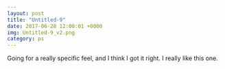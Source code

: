 ```yaml
---
layout: post
title: "Untitled-9"
date: 2017-06-28 12:00:01 +0000
img: Untitled-9_v2.png
category: ps
---
```


Going for a really specific feel, and I think I got it right. I really like this one.